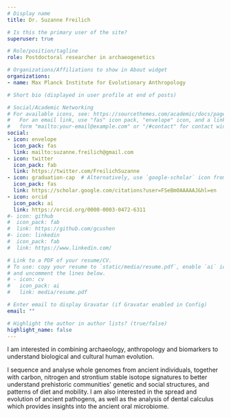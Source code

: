 ```yaml
---
# Display name
title: Dr. Suzanne Freilich

# Is this the primary user of the site?
superuser: true

# Role/position/tagline
role: Postdoctoral researcher in archaeogenetics

# Organizations/Affiliations to show in About widget
organizations:
- name: Max Planck Institute for Evolutionary Anthropology

# Short bio (displayed in user profile at end of posts)

# Social/Academic Networking
# For available icons, see: https://sourcethemes.com/academic/docs/page-builder/#icons
#   For an email link, use "fas" icon pack, "envelope" icon, and a link in the
#   form "mailto:your-email@example.com" or "/#contact" for contact widget.
social:
- icon: envelope
  icon_pack: fas
  link: mailto:suzanne.freilich@gmail.com
- icon: twitter
  icon_pack: fab
  link: https://twitter.com/FreilichSuzanne
- icon: graduation-cap  # Alternatively, use `google-scholar` icon from `ai` icon pack
  icon_pack: fas
  link: https://scholar.google.com/citations?user=FSeBm0AAAAAJ&hl=en
- icon: orcid
  icon_pack: ai
  link: https://orcid.org/0000-0003-0472-6311
#- icon: github
#  icon_pack: fab
#  link: https://github.com/gcushen
#- icon: linkedin
#  icon_pack: fab
#  link: https://www.linkedin.com/

# Link to a PDF of your resume/CV.
# To use: copy your resume to `static/media/resume.pdf`, enable `ai` icons in `params.toml`, 
# and uncomment the lines below.
# - icon: cv
#   icon_pack: ai
#   link: media/resume.pdf

# Enter email to display Gravatar (if Gravatar enabled in Config)
email: ""

# Highlight the author in author lists? (true/false)
highlight_name: false
---
```


I am interested in combining archaeology, anthropology and biomarkers to understand biological and cultural human evolution.

I sequence and analyse whole genomes from ancient individuals, together with carbon, nitrogen and strontium stable isotope signatures to better understand prehistoric communities' genetic and social structures, and patterns of diet and mobility. I am also interested in the spread and evolution of ancient pathogens, as well as the analysis of dental calculus which provides insights into the ancient oral microbiome.
